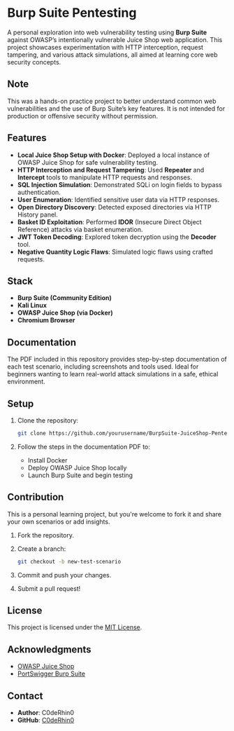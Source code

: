 # Burp Suite Pentesting

A personal exploration into web vulnerability testing using **Burp Suite** against OWASP’s intentionally vulnerable Juice Shop web application. This project showcases experimentation with HTTP interception, request tampering, and various attack simulations, all aimed at learning core web security concepts.

## Note

This was a hands-on practice project to better understand common web vulnerabilities and the use of Burp Suite’s key features. It is not intended for production or offensive security without permission.

## Features

* **Local Juice Shop Setup with Docker**: Deployed a local instance of OWASP Juice Shop for safe vulnerability testing.
* **HTTP Interception and Request Tampering**: Used **Repeater** and **Intercept** tools to manipulate HTTP requests and responses.
* **SQL Injection Simulation**: Demonstrated SQLi on login fields to bypass authentication.
* **User Enumeration**: Identified sensitive user data via HTTP responses.
* **Open Directory Discovery**: Detected exposed directories via HTTP History panel.
* **Basket ID Exploitation**: Performed **IDOR** (Insecure Direct Object Reference) attacks via basket enumeration.
* **JWT Token Decoding**: Explored token decryption using the **Decoder** tool.
* **Negative Quantity Logic Flaws**: Simulated logic flaws using crafted requests.

## Stack

* **Burp Suite (Community Edition)**
* **Kali Linux**
* **OWASP Juice Shop (via Docker)**
* **Chromium Browser**

## Documentation

The PDF included in this repository provides step-by-step documentation of each test scenario, including screenshots and tools used. Ideal for beginners wanting to learn real-world attack simulations in a safe, ethical environment.

## Setup

1. Clone the repository:

   ```bash
   git clone https://github.com/yourusername/BurpSuite-JuiceShop-Pentesting.git
   ```

2. Follow the steps in the documentation PDF to:

   * Install Docker
   * Deploy OWASP Juice Shop locally
   * Launch Burp Suite and begin testing

## Contribution

This is a personal learning project, but you're welcome to fork it and share your own scenarios or add insights.

1. Fork the repository.
2. Create a branch:

   ```bash
   git checkout -b new-test-scenario
   ```
3. Commit and push your changes.
4. Submit a pull request!

## License

This project is licensed under the [MIT License](LICENSE).

## Acknowledgments

* [OWASP Juice Shop](https://owasp.org/www-project-juice-shop/)
* [PortSwigger Burp Suite](https://portswigger.net/burp)

## Contact

* **Author**: C0deRhin0
* **GitHub**: [C0deRhin0](https://github.com/C0deRhin0)
